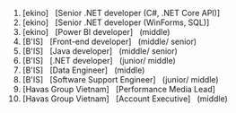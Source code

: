 1.  [ekino]   [Senior .NET developer (C#, .NET Core API)] 
2.  [ekino]   [Senior .NET developer (WinForms, SQL)] 
3.  [ekino]   [Power BI developer]   (middle) 
4.  [B'IS]   [Front-end developer]   (middle/ senior) 
5.  [B'IS]   [Java developer]   (middle/ senior) 
6.  [B'IS]   [.NET developer]   (junior/ middle) 
7.  [B'IS]   [Data Engineer]   (middle) 
8.  [B'IS]   [Software Support Engineer]   (junior/ middle) 
9.  [Havas Group Vietnam]   [Performance Media Lead] 
10.  [Havas Group Vietnam]   [Account Executive]   (middle) 